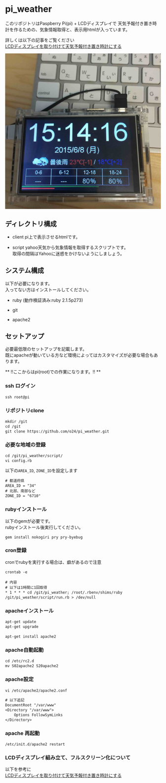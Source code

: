 # pi_weather
このリポジトリはPaspberry Pi(pi) + LCDディスプレイで 天気予報付き置き時計を作るための、気象情報取得と、表示用htmlが入っています。

詳しくは以下の記事をご覧ください  
[LCDディスプレイを取り付けて天気予報付き置き時計にする](http://blog.o24.me/?p=749)

![./docs/thumb.jpg](./docs/thumb.jpg)

## ディレクトリ構成
* client
pi上で表示させるhtmlです。

* script
yahoo天気から気象情報を取得するスクリプトです。  
取得の間隔はYahooに迷惑をかけないようにしましょう。

## システム構成
以下が必要になります。  
入ってない方はインストールしてください。

* ruby (動作検証済み:ruby 2.1.5p273)

* git

* apache2

## セットアップ
必要最低限のセットアップを記載します。  
既にapacheが動いている方など環境によってはカスタマイズが必要な場合もあります。

** !!ここからはpi(root)での作業になります。!! **

### ssh ログイン
```
ssh root@pi
```

### リポジトリclone
```
mkdir /git
cd /git
git clone https://github.com/o24/pi_weather.git
```

### 必要な地域の登録
```
cd /git/pi_weather/script/
vi config.rb
```

以下の`AREA_ID`, `ZONE_ID`を設定します
```
# 都道府県
AREA_ID = "34"
# 北部、南部など
ZONE_ID = "6710"
```

### rubyインストール
以下のgemが必要です。  
rubyインストール後実行してください。

```
gem install nokogiri pry pry-byebug
```

### cron登録
cronでrubyを実行する場合は、癖があるので注意
```
crontab -e

# 内容
# 以下は1時間に1回取得
* 1 * * * cd /git/pi_weather; /root/.rbenv/shims/ruby /git/pi_weather/script/run.rb > /dev/null
```

### apacheインストール
```
apt-get update
apt-get upgrade

apt-get install apache2

```

### apache自動起動
```
cd /etc/rc2.d
mv S02apache2 S20apache2
```

### apache設定

```
vi /etc/apache2/apache2.conf

```

```
# 以下追記
DocumentRoot "/var/www"
<Directory "/var/www">
    Options FollowSymLinks
</Directory>

```

### apache 再起動
```
/etc/init.d/apache2 restart
```

### LCDディスプレイ組み立て、フルスクリーン化について
以下を参考に    
[LCDディスプレイを取り付けて天気予報付き置き時計にする](http://blog.o24.me/?p=749)
